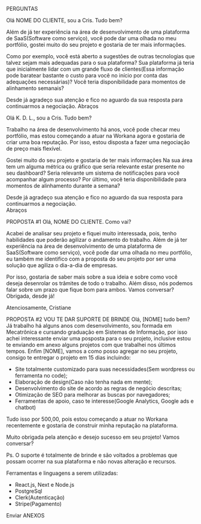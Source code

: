 PERGUNTAS

Olá NOME DO CLIENTE, sou a Cris. Tudo bem? 

Além de já ter experiência na área de desenvolvimento de uma plataforma de SaaS(Software como serviço), você pode dar uma olhada no meu portfólio, gostei muito do seu projeto e gostaria de ter mais informações.

Como por exemplo, você está aberto a sugestões de outras tecnologias que talvez sejam mais adequadas para o sua plataforma? Sua plataforma já teria que inicialmente lidar com um grande fluxo de clientes(Essa informação pode baratear bastante o custo para você no início por conta das adequações necessárias)? Você teria disponibilidade para momentos de alinhamento semanais?

Desde já agradeço sua atenção e fico no aguardo da sua resposta para continuarmos a negociação. 
Abraços

Olá K. D. L., sou a Cris. Tudo bem?  
  
Trabalho na área de desenvolvimento há anos, você pode checar meu portfólio, mas estou começando a atuar na Workana agora e gostaria de criar uma boa reputação. Por isso, estou disposta a fazer uma negociação de preço mais flexível.  
  
Gostei muito do seu projeto e gostaria de ter mais informações Na sua área tem um alguma métrica ou gráfico que seria relevante estar presente no seu dashboard? Seria relevante um sistema de notificações para você acompanhar algum processo? Por último, você teria disponibilidade para momentos de alinhamento durante a semana?  
  
Desde já agradeço sua atenção e fico no aguardo da sua resposta para continuarmos a negociação.  
Abraços

PROPOSTA #1
Olá, NOME DO CLIENTE. Como vai?

Acabei de analisar seu projeto e fiquei muito interessada, pois, tenho habilidades que poderão agilizar o andamento do trabalho. Além de já ter experiência na área de desenvolvimento de uma plataforma de SaaS(Software como serviço), você pode dar uma olhada no meu portfólio, eu também me identifico com a proposta do seu projeto por ser uma solução que agiliza o dia-a-dia de empresas.

Por isso, gostaria de saber mais sobre a sua ideia e sobre como você deseja desenrolar os trâmites de todo o trabalho.
Além disso, nós podemos falar sobre um prazo que fique bom para ambos. Vamos conversar?
Obrigada, desde já!

Atenciosamente, Cristiane

PROPOSTA #2
VOU TE DAR SUPORTE DE BRINDE
Olá, [NOME] tudo bem? Já trabalho há alguns anos com desenvolvimento, sou formada em Mecatrônica e cursando graduação em Sistemas de Informação, por isso achei interessante enviar uma posposta para o seu projeto, inclusive estou te enviando em anexo alguns projetos com que trabalhei nos últimos tempos.
Enfim [NOME], vamos a como posso agregar no seu projeto, consigo te entregar o projeto em 15 dias incluindo:
- Site totalmente customizado para suas necessidades(Sem wordpress ou ferramenta no code);
- Elaboração de design(Caso não tenha nada em mente);
- Desenvolvimento do site de acordo as regras de negócio descritas;
- Otimização de SEO para melhorar as buscas por navegadores;
- Ferramentas de apoio, caso te interesse(Google Analytics, Google ads e chatbot)

Tudo isso por 500,00, pois estou começando a atuar no Workana recentemente e gostaria de construir minha reputação na plataforma.

Muito obrigada pela atenção e desejo sucesso em seu projeto! Vamos conversar?

Ps. O suporte é totalmente de brinde e são voltados a problemas que possam ocorrer na sua plataforma e não novas alteração e recursos.

Ferramentas e linguagens a serem utilizadas:
- React.js, Next e Node.js
- PostgreSql
- Clerk(Autenticação)
- Stripe(Pagamento)

Enviar ANEXOS
